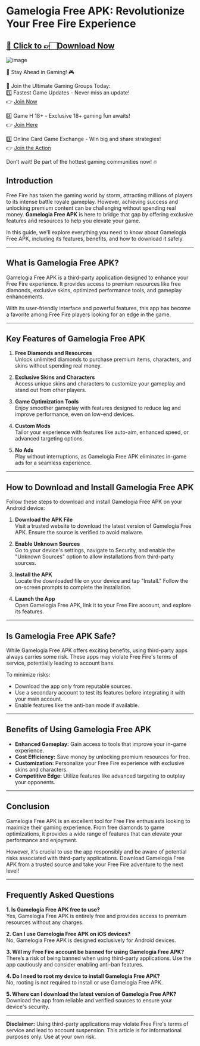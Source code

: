 # Gamelogia Free APK: Revolutionize Your Free Fire Experience  

## [🔗 Click to 👉🏻Download Now](https://apkfyp.com/gamelogia-free.html)

![image](https://github.com/user-attachments/assets/13d82c7d-4fa4-4db3-ae61-e64353500b70)

🚀 Stay Ahead in Gaming! 🎮  

📢 Join the Ultimate Gaming Groups Today:  
1️⃣ Fastest Game Updates - Never miss an update!  
👉 [Join Now](https://t.me/apk_fyp)  

2️⃣ Game H 18+ - Exclusive 18+ gaming fun awaits!  
👉 [Join Here](https://t.me/apkfypgame18)  

3️⃣ Online Card Game Exchange - Win big and share strategies!  
👉 [Join the Action](https://t.me/apkfypslotgamea)  

Don’t wait! Be part of the hottest gaming communities now! 🔥
## Introduction  

Free Fire has taken the gaming world by storm, attracting millions of players to its intense battle royale gameplay. However, achieving success and unlocking premium content can be challenging without spending real money. **Gamelogia Free APK** is here to bridge that gap by offering exclusive features and resources to help you elevate your game.  

In this guide, we'll explore everything you need to know about Gamelogia Free APK, including its features, benefits, and how to download it safely.  

---

## What is Gamelogia Free APK?  

Gamelogia Free APK is a third-party application designed to enhance your Free Fire experience. It provides access to premium resources like free diamonds, exclusive skins, optimized performance tools, and gameplay enhancements.  

With its user-friendly interface and powerful features, this app has become a favorite among Free Fire players looking for an edge in the game.  

---

## Key Features of Gamelogia Free APK  

1. **Free Diamonds and Resources**  
   Unlock unlimited diamonds to purchase premium items, characters, and skins without spending real money.  

2. **Exclusive Skins and Characters**  
   Access unique skins and characters to customize your gameplay and stand out from other players.  

3. **Game Optimization Tools**  
   Enjoy smoother gameplay with features designed to reduce lag and improve performance, even on low-end devices.  

4. **Custom Mods**  
   Tailor your experience with features like auto-aim, enhanced speed, or advanced targeting options.  

5. **No Ads**  
   Play without interruptions, as Gamelogia Free APK eliminates in-game ads for a seamless experience.  

---

## How to Download and Install Gamelogia Free APK  

Follow these steps to download and install Gamelogia Free APK on your Android device:  

1. **Download the APK File**  
   Visit a trusted website to download the latest version of Gamelogia Free APK. Ensure the source is verified to avoid malware.  

2. **Enable Unknown Sources**  
   Go to your device's settings, navigate to Security, and enable the "Unknown Sources" option to allow installations from third-party sources.  

3. **Install the APK**  
   Locate the downloaded file on your device and tap "Install." Follow the on-screen prompts to complete the installation.  

4. **Launch the App**  
   Open Gamelogia Free APK, link it to your Free Fire account, and explore its features.  

---

## Is Gamelogia Free APK Safe?  

While Gamelogia Free APK offers exciting benefits, using third-party apps always carries some risk. These apps may violate Free Fire's terms of service, potentially leading to account bans.  

To minimize risks:  
- Download the app only from reputable sources.  
- Use a secondary account to test its features before integrating it with your main account.  
- Enable features like the anti-ban mode if available.  

---

## Benefits of Using Gamelogia Free APK  

- **Enhanced Gameplay:** Gain access to tools that improve your in-game experience.  
- **Cost Efficiency:** Save money by unlocking premium resources for free.  
- **Customization:** Personalize your Free Fire experience with exclusive skins and characters.  
- **Competitive Edge:** Utilize features like advanced targeting to outplay your opponents.  

---

## Conclusion  

Gamelogia Free APK is an excellent tool for Free Fire enthusiasts looking to maximize their gaming experience. From free diamonds to game optimizations, it provides a wide range of features that can elevate your performance and enjoyment.  

However, it's crucial to use the app responsibly and be aware of potential risks associated with third-party applications. Download Gamelogia Free APK from a trusted source and take your Free Fire adventure to the next level!  

---

## Frequently Asked Questions  

**1. Is Gamelogia Free APK free to use?**  
Yes, Gamelogia Free APK is entirely free and provides access to premium resources without any charges.  

**2. Can I use Gamelogia Free APK on iOS devices?**  
No, Gamelogia Free APK is designed exclusively for Android devices.  

**3. Will my Free Fire account be banned for using Gamelogia Free APK?**  
There’s a risk of being banned when using third-party applications. Use the app cautiously and consider enabling anti-ban features.  

**4. Do I need to root my device to install Gamelogia Free APK?**  
No, rooting is not required to install or use Gamelogia Free APK.  

**5. Where can I download the latest version of Gamelogia Free APK?**  
Download the app from reliable and verified sources to ensure your device's security.  

---

**Disclaimer:** Using third-party applications may violate Free Fire's terms of service and lead to account suspension. This article is for informational purposes only. Use at your own risk.
